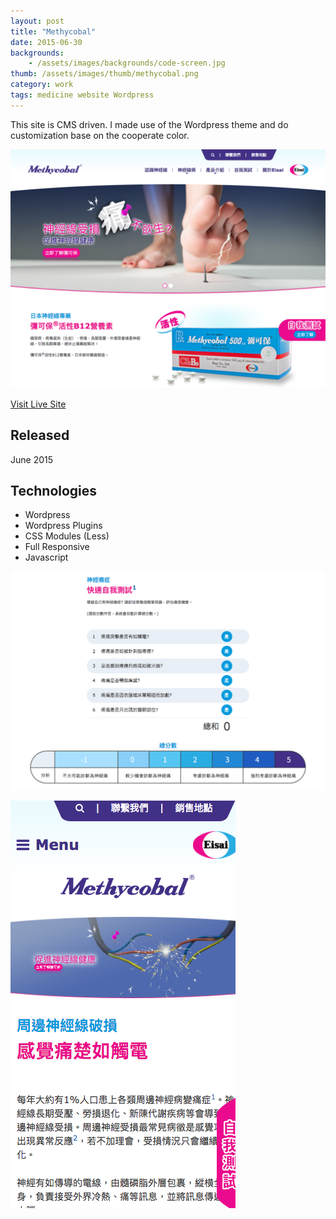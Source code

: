 ```yaml
---
layout: post
title: "Methycobal"
date: 2015-06-30
backgrounds:
    - /assets/images/backgrounds/code-screen.jpg
thumb: /assets/images/thumb/methycobal.png
category: work
tags: medicine website Wordpress
---
```


This site is CMS driven. I made use of the Wordpress theme and do customization base on the cooperate color.

![Mythecobal](/assets/images/blog/methycobal-home.png)

[Visit Live Site](http://methycobal.hk/)

## Released
June 2015

## Technologies
- Wordpress
- Wordpress Plugins
- CSS Modules (Less)
- Full Responsive
- Javascript

![Mythecobal](/assets/images/blog/methycobal-page.png)

![Mythecobal](/assets/images/blog/methycobal-mobile.png)
